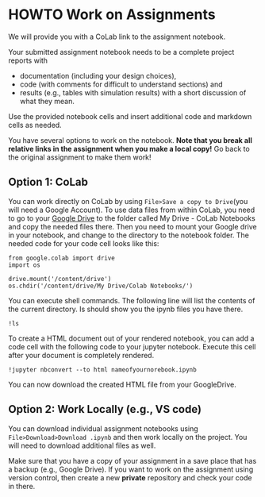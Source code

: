 # HOWTO Work on Assignments

We will provide you with a CoLab link to the assignment notebook.

Your submitted assignment notebook needs to be a complete project reports with 

- documentation (including your design choices), 
- code (with comments for difficult to understand sections) and
- results (e.g., tables with simulation results) with a short discussion of what they mean. 

Use the provided notebook cells and insert additional code and markdown cells as needed.

You have several options to work on the notebook. **Note that you break all relative links in the assignment when you make a local copy!** Go back to the original assignment to make them work! 

## Option 1: CoLab 

You can work directly on CoLab by using `File>Save a copy to Drive`(you will need a Google Account). To use data files from within CoLab, you need to go to your [Google Drive](https://drive.google.com) to the folder called My Drive - CoLab Notebooks and copy the needed files there. Then you need to mount your Google drive in your notebook, and change to the directory to the notebook folder. The needed code for your code cell looks like this:

```{python}
from google.colab import drive
import os

drive.mount('/content/drive')
os.chdir('/content/drive/My Drive/Colab Notebooks/')
```

You can execute shell commands. The following line will list the contents of the current directory. Is should show you the ipynb files you have there.

```{python}
!ls
```

To create a HTML document out of your rendered notebook, you can add a code cell with the following code to your jupyter notebook. Execute this cell after your document is completely rendered.
```{python}
!jupyter nbconvert --to html nameofyournorebook.ipynb
```

You can now download the created HTML file from your GoogleDrive.

## Option 2: Work Locally (e.g., VS code)

You can download individual assignment notebooks using `File>Download>Download .ipynb` and then work locally on the project. You will need to download additional files as well.

Make sure that you have a copy of your assignment in a save place that has a backup (e.g., Google Drive).
If you want to work on the assignment using version control, then create a new **private** repository and check your code in there. 


